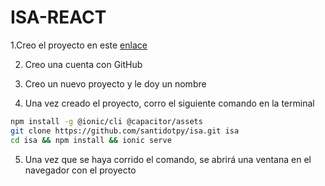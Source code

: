 # ISA-REACT

1.Creo el proyecto en este [enlace]('https://ionic.io/signup')

2. Creo una cuenta con GitHub

3. Creo un nuevo proyecto y le doy un nombre

4. Una vez creado el proyecto, corro el siguiente comando en la terminal

```bash
npm install -g @ionic/cli @capacitor/assets
git clone https://github.com/santidotpy/isa.git isa
cd isa && npm install && ionic serve
```

5. Una vez que se haya corrido el comando, se abrirá una ventana en el navegador con el proyecto

